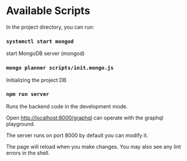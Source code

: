 
# Available Scripts

In the project directory, you can run:

### `systemctl start mongod`

start MongoDB server (mongod)

### `mongo planner scripts/init.mongo.js`

Initializing the project DB

### `npm run server`

Runs the backend code in the development mode.

Open <http://localhost:8000/graphql> can operate with the graphql playground. 

The server runs on port 8000 by default you can modify it.

The page will reload when you make changes. You may also see any lint errors in the shell.